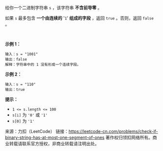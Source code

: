 给你一个二进制字符串 ```s``` ，该字符串 **不含前导零** 。

如果 ```s``` 最多包含 **一个由连续的** '```1```' **组成的字段** ，返回 ```true``` 。否则，返回 ```false``` 。

 

**示例 1：**
```
输入：s = "1001"
输出：false
解释：字符串中的 1 没有形成一个连续字段。
```
**示例 2：**
```
输入：s = "110"
输出：true
```

**提示：**

* ```1 <= s.length <= 100```
* ```s[i]``` 为 ```'0'``` 或 ```'1'```
* ```s[0]``` 为 ```'1'```

来源：力扣（LeetCode）
链接：https://leetcode-cn.com/problems/check-if-binary-string-has-at-most-one-segment-of-ones
著作权归领扣网络所有。商业转载请联系官方授权，非商业转载请注明出处。
